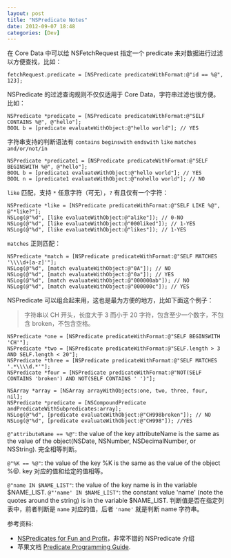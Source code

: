 ```yaml
---
layout: post
title: "NSPredicate Notes"
date: 2012-09-07 18:48
categories: [Dev]
---
```


在 Core Data 中可以给 NSFetchRequest 指定一个 predicate 来对数据进行过滤以方便查找，比如：

```objc
fetchRequest.predicate = [NSPredicate predicateWithFormat:@"id == %@", 123];
```

NSPredicate 的过滤查询规则不仅仅适用于 Core Data，字符串过滤也很方便。比如：

```objc
NSPredicate *predicate = [NSPredicate predicateWithFormat:@"SELF CONTAINS %@", @"hello"];
BOOL b = [predicate evaluateWithObject:@"hello world"]; // YES
```

字符串支持的判断语法有 `contains` `beginswith` `endswith` `like` `matches` `and/or/not/in`

```objc
NSPredicate *predicate1 = [NSPredicate predicateWithFormat:@"SELF BEGINSWITH %@", @"hello"];
BOOL b = [predicate1 evaluateWithObject:@"hello world"]; // YES
BOOL n = [predicate1 evaluateWithObject:@"nohello world"]; // NO
```

`like` 匹配，支持 `*` 任意字符（可无），`?` 有且仅有一个字符：

```objc
NSPredicate *like = [NSPredicate predicateWithFormat:@"SELF LIKE %@", @"*like?"];
NSLog(@"%d", [like evaluateWithObject:@"alike"]); // 0-NO
NSLog(@"%d", [like evaluateWithObject:@"000liked"]); // 1-YES
NSLog(@"%d", [like evaluateWithObject:@"likes"]); // 1-YES
```

`matches` 正则匹配：

```objc
NSPredicate *match = [NSPredicate predicateWithFormat:@"SELF MATCHES '\\\\d+[a-z]'"];
NSLog(@"%d", [match evaluateWithObject:@"0A"]); // NO
NSLog(@"%d", [match evaluateWithObject:@"0a"]); // YES
NSLog(@"%d", [match evaluateWithObject:@"000000ab"]); // NO
NSLog(@"%d", [match evaluateWithObject:@"000000c"]); // YES
```

NSPredicate 可以组合起来用，这也是最为方便的地方，比如下面这个例子：

> 字符串以 CH 开头，长度大于 3 而小于 20 字符，包含至少一个数字，不包含 broken，不包含空格。

```objc
NSPredicate *one = [NSPredicate predicateWithFormat:@"SELF BEGINSWITH 'CH'"];
NSPredicate *two = [NSPredicate predicateWithFormat:@"SELF.length > 3 AND SELF.length < 20"];
NSPredicate *three = [NSPredicate predicateWithFormat:@"SELF MATCHES '.*\\\\d.*'"];
NSPredicate *four = [NSPredicate predicateWithFormat:@"NOT(SELF CONTAINS 'broken') AND NOT(SELF CONTAINS ' ')"];

NSArray *array = [NSArray arrayWithObjects:one, two, three, four, nil];
NSPredicate *predicate = [NSCompoundPredicate andPredicateWithSubpredicates:array];
NSLog(@"%d", [predicate evaluateWithObject:@"CH998broken"]); // NO
NSLog(@"%d", [predicate evaluateWithObject:@"CH998"]); //YES
```

`@"attributeName == %@"`: the value of the key attributeName is the same as the value of the object(NSDate, NSNumber, NSDecimalNumber, or NSString). 完全相等判断。

`@"%K == %@"`: the value of the key %K is the same as the value of the object %@. key 对应的值和给定的值相等。

`@"name IN $NAME_LIST"`: the value of the key name is in the variable $NAME_LIST. `@"'name' IN $NAME_LIST"`: the constant value 'name' (note the quotes around the string) is in the variable $NAME_LIST. 判断值是否在指定列表中，前者判断是 `name` 对应的值，后者 `'name'` 就是判断 name 字符串。

参考资料:

- [NSPredicates for Fun and Profit][1]，非常不错的 NSPredicate 介绍
- 苹果文档 [Predicate Programming Guide][2].

[1]:https://speakerdeck.com/u/kognate/p/nspredicates-for-fun-and-profit
[2]:https://developer.apple.com/library/mac/#documentation/Cocoa/Conceptual/Predicates/Articles/pCreating.html

